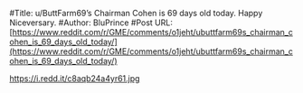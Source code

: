 #Title: u/ButtFarm69’s Chairman Cohen is 69 days old today. Happy Niceversary.
#Author: BluPrince
#Post URL: [https://www.reddit.com/r/GME/comments/o1jeht/ubuttfarm69s_chairman_cohen_is_69_days_old_today/](https://www.reddit.com/r/GME/comments/o1jeht/ubuttfarm69s_chairman_cohen_is_69_days_old_today/)


https://i.redd.it/c8aqb24a4yr61.jpg
